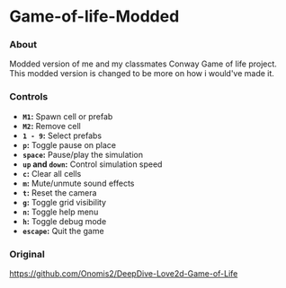 # Game-of-life-Modded

### About

Modded version of me and my classmates Conway Game of life project. This modded version is changed to be more on how i would've made it.

### Controls

- **`M1`:** Spawn cell or prefab
- **`M2`:** Remove cell
- **`1 - 9`:** Select prefabs
- **`p`:** Toggle pause on place
- **`space`:** Pause/play the simulation
- **`up` and `down`:** Control simulation speed
- **`c`:** Clear all cells
- **`m`:** Mute/unmute sound effects
- **`t`:** Reset the camera
- **`g`:** Toggle grid visibility
- **`n`:** Toggle help menu
- **`h`:** Toggle debug mode
- **`escape`:** Quit the game

### Original

https://github.com/Onomis2/DeepDive-Love2d-Game-of-Life
